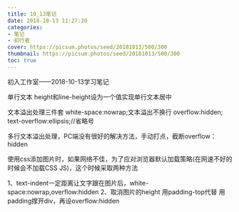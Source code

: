 ```yaml
---
title: 10_13笔记
date: 2018-10-13 11:27:20
categories: 
- 笔记
- 初行者
cover: https://picsum.photos/seed/20181013/500/300
thumbnail: https://picsum.photos/seed/20181013/500/300
toc: true
---
```

初入工作室——2018-10-13学习笔记
<!-- more -->

单行文本 height和line-height设为一个值实现单行文本居中

文本溢出处理三件套
white-space:nowrap;文本溢出不换行
overflow:hidden;
text-overflow:ellipsis;//省略号

多行文本溢出处理，PC端没有很好的解决方法，手动打点，截断overflow：hidden

使用css添加图片时，如果网络不佳，为了应对浏览器默认加载策略(在网速不好的时候会不加载CSS JS)，这个时候采取两种方法

1、text-indent一定距离让文字跟在图片后，white-space:nowrap,overflow:hidden
2、取消图片的height 用padding-top代替 用padding撑开div，再设overflow:hidden